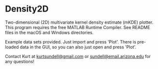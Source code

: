 # Density2D

Two-dimensional (2D) multivariate kernel density estimate (mKDE) plotter. This program requires the free MATLAB Runtime Compiler. See README files in the macOS and Windows directories. 

Example data sets provided. Just import and press 'Plot'. There is pre-loaded data in the GUI, so you can also just open and press 'Plot'.

Contact Kurt at kurtsundell@gmail.com or sundell@email.arizona.edu for any questions!
